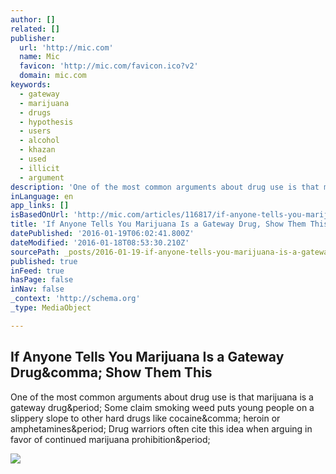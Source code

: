```yaml
---
author: []
related: []
publisher:
  url: 'http://mic.com'
  name: Mic
  favicon: 'http://mic.com/favicon.ico?v2'
  domain: mic.com
keywords:
  - gateway
  - marijuana
  - drugs
  - hypothesis
  - users
  - alcohol
  - khazan
  - used
  - illicit
  - argument
description: 'One of the most common arguments about drug use is that marijuana is a gateway drug. Some claim smoking weed puts young people on a slippery slope to other hard drugs like cocaine, heroin or amphetamines. Drug warriors often cite this idea when arguing in favor of continued marijuana prohibition.'
inLanguage: en
app_links: []
isBasedOnUrl: 'http://mic.com/articles/116817/if-anyone-tells-you-marijuana-is-a-gateway-drug-show-them-this#.11u0X4xR9'
title: 'If Anyone Tells You Marijuana Is a Gateway Drug, Show Them This'
datePublished: '2016-01-19T06:02:41.800Z'
dateModified: '2016-01-18T08:53:30.210Z'
sourcePath: _posts/2016-01-19-if-anyone-tells-you-marijuana-is-a-gateway-drug-show-them-t.md
published: true
inFeed: true
hasPage: false
inNav: false
_context: 'http://schema.org'
_type: MediaObject

---
```

<article style=""><h1>If Anyone Tells You Marijuana Is a Gateway Drug&amp;comma; Show Them This</h1><p>One of the most common arguments about drug use is that marijuana is a gateway drug&amp;period; Some claim smoking weed puts young people on a slippery slope to other hard drugs like cocaine&amp;comma; heroin or amphetamines&amp;period; Drug warriors often cite this idea when arguing in favor of continued marijuana prohibition&amp;period;</p><img src="http://media3.policymic.com/YThkNmI3YzYyMCMvMV9UZDg1bW1leDY1ankzNUU5cEFPeC01YW53PS83NXg5NTo0MjY3eDI1NjMvOTAweDUzMC9maWx0ZXJzOnF1YWxpdHkoNzApL2h0dHA6Ly9zMy5hbWF6b25hd3MuY29tL3BvbGljeW1pYy1pbWFnZXMvcmJ1bTlnZGl3YnlxbWlwZ3ZnMmdzaWlzcGlwNm13dnB6ZXFsZ2c3ZXAxNHJydjV5MmxlcXV5ZHd1ajd6Z2FvNS5qcGc=.jpg" /></article>